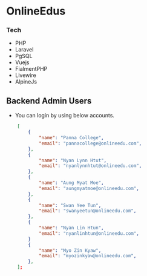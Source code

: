 # OnlineEdus

### Tech
- PHP
- Laravel
- PgSQL
- Vuejs
- FialmentPHP
- Livewire
- AlpineJs

## Backend Admin Users

- You can login by using below accounts.

```json
    [
        {
            "name": "Panna College",
            "email": "pannacollege@onlineedu.com",
        },
        {
            "name": "Nyan Lynn Htut",
            "email": "nyanlynnhtut@onlineedu.com",
        },
        {
            "name": "Aung Myat Moe",
            "email": "aungmyatmoe@onlineedu.com",
        },
        {
            "name": "Swan Yee Tun",
            "email": "swanyeetun@onlineedu.com",
        },
        {
            "name": "Nyan Lin Htun",
            "email": "nyanlinhtun@onlineedu.com",
        }
        {
            "name": "Myo Zin Kyaw",
            "email": "myozinkyaw@onlineedu.com",
        },
    ];
```